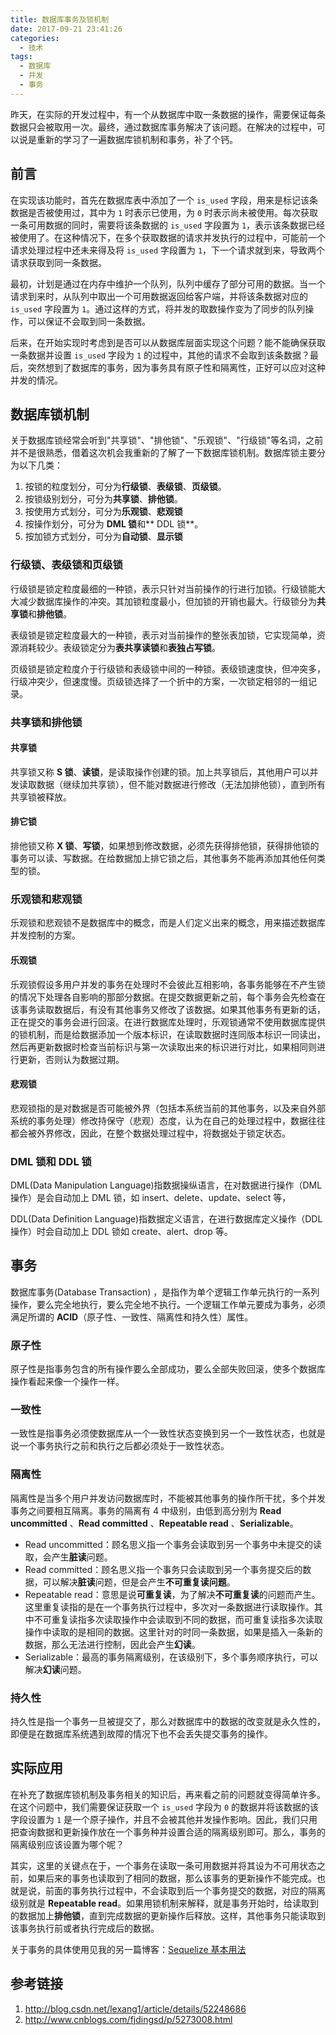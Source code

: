 ```yaml
---
title: 数据库事务及锁机制
date: 2017-09-21 23:41:26
categories:
  - 技术
tags:
  - 数据库
  - 并发
  - 事务
---
```


昨天，在实际的开发过程中，有一个从数据库中取一条数据的操作，需要保证每条数据只会被取用一次。最终，通过数据库事务解决了该问题。在解决的过程中，可以说是重新的学习了一遍数据库锁机制和事务，补了个钙。

<!-- more -->

## 前言

在实现该功能时，首先在数据库表中添加了一个 `is_used` 字段，用来是标记该条数据是否被使用过，其中为 `1` 时表示已使用，为 `0` 时表示尚未被使用。每次获取一条可用数据的同时，需要将该条数据的 `is_used` 字段置为 `1`，表示该条数据已经被使用了。在这种情况下，在多个获取数据的请求并发执行的过程中，可能前一个请求处理过程中还未来得及将 `is_used` 字段置为 `1`，下一个请求就到来，导致两个请求获取到同一条数据。

最初，计划是通过在内存中维护一个队列，队列中缓存了部分可用的数据。当一个请求到来时，从队列中取出一个可用数据返回给客户端，并将该条数据对应的 `is_used` 字段置为 `1`。通过这样的方式，将并发的取数操作变为了同步的队列操作，可以保证不会取到同一条数据。

后来，在开始实现时考虑到是否可以从数据库层面实现这个问题？能不能确保获取一条数据并设置 `is_used` 字段为 `1` 的过程中，其他的请求不会取到该条数据？最后，突然想到了数据库的事务，因为事务具有原子性和隔离性，正好可以应对这种并发的情况。

## 数据库锁机制

关于数据库锁经常会听到"共享锁"、"排他锁"、"乐观锁"、"行级锁"等名词，之前并不是很熟悉，借着这次机会我重新的了解了一下数据库锁机制。数据库锁主要分为以下几类：

1. 按锁的粒度划分，可分为**行级锁**、**表级锁**、**页级锁**。
2. 按锁级别划分，可分为**共享锁**、**排他锁**。
3. 按使用方式划分，可分为**乐观锁**、**悲观锁**
4. 按操作划分，可分为 **DML 锁**和** DDL 锁**。
5. 按加锁方式划分，可分为**自动锁**、**显示锁**

### 行级锁、表级锁和页级锁

行级锁是锁定粒度最细的一种锁，表示只针对当前操作的行进行加锁。行级锁能大大减少数据库操作的冲突。其加锁粒度最小，但加锁的开销也最大。行级锁分为**共享锁**和**排他锁**。

表级锁是锁定粒度最大的一种锁，表示对当前操作的整张表加锁，它实现简单，资源消耗较少。表级锁定分为**表共享读锁**和**表独占写锁**。

页级锁是锁定粒度介于行级锁和表级锁中间的一种锁。表级锁速度快，但冲突多，行级冲突少，但速度慢。页级锁选择了一个折中的方案，一次锁定相邻的一组记录。

### 共享锁和排他锁

#### 共享锁

共享锁又称 **S 锁**、**读锁**，是读取操作创建的锁。加上共享锁后，其他用户可以并发读取数据（继续加共享锁），但不能对数据进行修改（无法加排他锁），直到所有共享锁被释放。

#### 排它锁

排他锁又称 **X 锁**、**写锁**，如果想到修改数据，必须先获得排他锁，获得排他锁的事务可以读、写数据。在给数据加上排它锁之后，其他事务不能再添加其他任何类型的锁。

### 乐观锁和悲观锁

乐观锁和悲观锁不是数据库中的概念，而是人们定义出来的概念，用来描述数据库并发控制的方案。

#### 乐观锁

乐观锁假设多用户并发的事务在处理时不会彼此互相影响，各事务能够在不产生锁的情况下处理各自影响的那部分数据。在提交数据更新之前，每个事务会先检查在该事务读取数据后，有没有其他事务又修改了该数据。如果其他事务有更新的话，正在提交的事务会进行回滚。在进行数据库处理时，乐观锁通常不使用数据库提供的锁机制，而是给数据添加一个版本标识，在读取数据时连同版本标识一同读出，然后再更新数据时检查当前标识与第一次读取出来的标识进行对比，如果相同则进行更新，否则认为数据过期。

#### 悲观锁

悲观锁指的是对数据是否可能被外界（包括本系统当前的其他事务，以及来自外部系统的事务处理）修改持保守（悲观）态度，认为在自己的处理过程中，数据往往都会被外界修改，因此，在整个数据处理过程中，将数据处于锁定状态。

### DML 锁和 DDL 锁

DML(Data Manipulation Language)指数据操纵语言，在对数据进行操作（DML 操作）是会自动加上 DML 锁，如 insert、delete、update、select 等，

DDL(Data Definition Language)指数据定义语言，在进行数据库定义操作（DDL 操作）时会自动加上 DDL 锁如 create、alert、drop 等。

## 事务

数据库事务(Database Transaction) ，是指作为单个逻辑工作单元执行的一系列操作，要么完全地执行，要么完全地不执行。一个逻辑工作单元要成为事务，必须满足所谓的 **ACID**（原子性、一致性、隔离性和持久性）属性。

### 原子性

原子性是指事务包含的所有操作要么全部成功，要么全部失败回滚，使多个数据库操作看起来像一个操作一样。

### 一致性

一致性是指事务必须使数据库从一个一致性状态变换到另一个一致性状态，也就是说一个事务执行之前和执行之后都必须处于一致性状态。

### 隔离性

隔离性是当多个用户并发访问数据库时，不能被其他事务的操作所干扰，多个并发事务之间要相互隔离。事务的隔离有 4 中级别，由低到高分别为 **Read uncommitted** 、**Read committed** 、**Repeatable read** 、**Serializable**。

- Read uncommitted：顾名思义指一个事务会读取到另一个事务中未提交的读取，会产生**脏读**问题。
- Read committed：顾名思义指一个事务只会读取到另一个事务提交后的数据，可以解决**脏读**问题，但是会产生**不可重复读问题**。
- Repeatable read：意思是说**可重复读**，为了解决**不可重复读**的问题而产生。这里重复读指的是在一个事务执行过程中，多次对一条数据进行读取操作。其中不可重复读指多次读取操作中会读取到不同的数据，而可重复读指多次读取操作中读取的是相同的数据。这里针对的时同一条数据，如果是插入一条新的数据，那么无法进行控制，因此会产生**幻读**。
- Serializable：最高的事务隔离级别，在该级别下，多个事务顺序执行，可以解决**幻读**问题。

### 持久性

持久性是指一个事务一旦被提交了，那么对数据库中的数据的改变就是永久性的，即便是在数据库系统遇到故障的情况下也不会丢失提交事务的操作。

## 实际应用

在补充了数据库锁机制及事务相关的知识后，再来看之前的问题就变得简单许多。在这个问题中，我们需要保证获取一个 `is_used` 字段为 `0` 的数据并将该数据的该字段设置为 `1` 是一个原子操作，并且不会被其他并发操作影响。因此，我们只用把查询数据和更新操作放在一个事务种并设置合适的隔离级别即可。那么，事务的隔离级别应该设置为哪个呢？

其实，这里的关键点在于，一个事务在读取一条可用数据并将其设为不可用状态之前，如果后来的事务也读取到了相同的数据，那么该事务的更新操作不能完成。也就是说，前面的事务执行过程中，不会读取到后一个事务提交的数据，对应的隔离级别就是 **Repeatable read**。如果用锁机制来解释，就是事务开始时，给读取到的数据加上**排他锁**，直到完成数据的更新操作后释放。这样，其他事务只能读取到该事务执行前或者执行完成后的数据。

关于事务的具体使用见我的另一篇博客：[Sequelize 基本用法](http://www.whezh.com/2017/10/sequelize-usage/#事务)

## 参考链接

1. http://blog.csdn.net/lexang1/article/details/52248686
2. http://www.cnblogs.com/fjdingsd/p/5273008.html